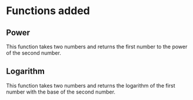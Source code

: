 # Functions added
<!-- this is for testing out copilot for writing documentation  -->

## Power
This function takes two numbers and returns the first number to the power of the second number.

## Logarithm
This function takes two numbers and returns the logarithm of the first number with the base of the second number.